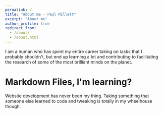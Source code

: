 ```yaml
---
permalink: /
title: "About me - Paul Millett"
excerpt: "About me"
author_profile: true
redirect_from: 
  - /about/
  - /about.html
---
```


I am a human who has spent my entire career taking on tasks that I probably shouldn't, but end up learning a lot and contributing to facilitating the research of some of the most brilliant minds on the planet.   

Markdown Files, I'm learning?
======
Website development has never been my thing.  Taking something that someone else learned to code and tweaking is totally in my wheelhouse though.


